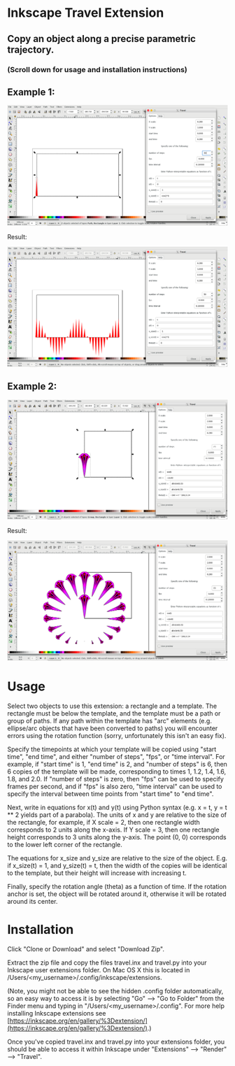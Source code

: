 # Inkscape Travel Extension

## Copy an object along a precise parametric trajectory.

### (Scroll down for usage and installation instructions)

## Example 1:

![cosine_1](cosine_1.png "Cosine 1") 

Result:

![cosine_2](cosine_2.png "Cosine 2") 

## Example 2:

![fan 1](fan_1.png "Fan 1")

Result:

![fan 2](fan_2.png "Fan 2")

# Usage

Select two objects to use this extension: a rectangle and a template. The rectangle must be below the template, and the template must be a path or group of paths. If any path within the template has "arc" elements (e.g. ellipse/arc objects that have been converted to paths) you will encounter errors using the rotation function (sorry, unfortunately this isn't an easy fix).

Specify the timepoints at which your template will be copied using "start time", "end time", and either "number of steps", "fps", or "time interval". For example, if "start time" is 1, "end time" is 2, and "number of steps" is 6, then 6 copies of the template will be made, corresponding to times 1, 1.2, 1.4, 1.6, 1.8, and 2.0. If "number of steps" is zero, then "fps" can be used to specify frames per second, and if "fps" is also zero, "time interval" can be used to specify the interval between time points from "start time" to "end time".

Next, write in equations for x(t) and y(t) using Python syntax (e.g. x = t, y = t ** 2 yields part of a parabola). The units of x and y are relative to the size of the rectangle, for example, if X scale = 2, then one rectangle width corresponds to 2 units along the x-axis. If Y scale = 3, then one rectangle height corresponds to 3 units along the y-axis. The point (0, 0) corresponds to the lower left corner of the rectangle.

The equations for x_size and y_size are relative to the size of the object. E.g. if x_size(t) = 1, and y_size(t) = t, then the width of the copies will be identical to the template, but their height will increase with increasing t.

Finally, specify the rotation angle (theta) as a function of time. If the rotation anchor is set, the object will be rotated around it, otherwise it will be rotated around its center.

# Installation

Click "Clone or Download" and select "Download Zip".

Extract the zip file and copy the files travel.inx and travel.py into your Inkscape user extensions folder. On Mac OS X this is located in /Users/<my_username>/.config/inkscape/extensions. 

(Note, you might not be able to see the hidden .config folder automatically, so an easy way to access it is by selecting "Go" --> "Go to Folder" from the Finder menu and typing in "/Users/<my_username>/.config". For more help installing Inkscape extensions see [https://inkscape.org/en/gallery/%3Dextension/](https://inkscape.org/en/gallery/%3Dextension/).)

Once you've copied travel.inx and travel.py into your extensions folder, you should be able to access it within Inkscape under "Extensions" --> "Render" --> "Travel".
